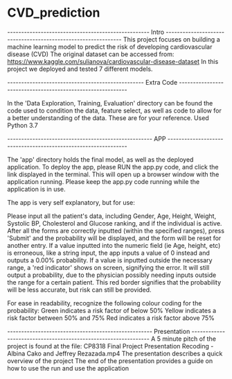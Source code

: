 # CVD_prediction
--------------------------------------------------- Intro --------------------------------------------------------------
This project focuses on building a machine learning model to predict the risk of developing cardiovascular disease (CVD)
The original dataset can be accessed from: https://www.kaggle.com/sulianova/cardiovascular-disease-dataset
In this project we deployed and tested 7 different models.

------------------------------------------------- Extra Code -----------------------------------------------------------

In the 'Data Exploration, Training, Evaluation' directory can be found the code used to condition the data, feature
select, as well as code to allow for a better understanding of the data. These are for your reference. Used Python 3.7

---------------------------------------------------- APP ---------------------------------------------------------------

The 'app' directory holds the final model, as well as the deployed application. 
To deploy the app, please RUN the app.py code, and click the link displayed in the terminal. This will open up a 
browser window with the application running. 
Please keep the app.py code running while the application is in use.

The app is very self explanatory, but for use:

Please input all the patient's data, including Gender, Age, Height, Weight, Systolic BP, Cholesterol and Glucose
ranking, and if the individual is active. After all the forms are correctly inputted (within the specified ranges),
press 'Submit' and the probability will be displayed, and the form will be reset for another entry.
If a value inputted into the numeric field (ie Age, height, etc) is erroneous, like a string input, the app 
inputs a value of 0 instead and outputs a 0.00% probability. If a value is inputted outside the necessary range, a
'red indicator' shows on screen, signifying the error. It will still output a probability, due to the physician possibly
needing inputs outside the range for a certain patient. This red border signifies that the probability will be less
accurate, but risk can still be provided.

For ease in readability, recognize the following colour coding for the probability:
Green indicates a risk factor of below 50%
Yellow indicates a risk factor between 50% and 75%
Red indicates a risk factor above 75%

---------------------------------------------------- Presentation ---------------------------------------------------------------
A 5 minute pitch of the project is found at the file: CP8318 Final Project Presentation Recoding - Albina Cako and Jeffrey Rezazada.mp4
The presentation describes a quick overview of the project
The end of the presentation provides a guide on how to use the run and use the application
